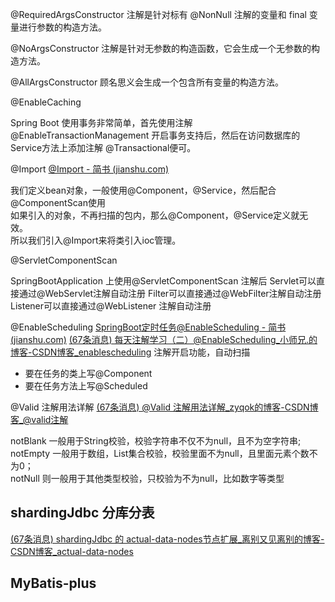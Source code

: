 @RequiredArgsConstructor 注解是针对标有 @NonNull 注解的变量和 final 变量进行参数的构造方法。

@NoArgsConstructor 注解是针对无参数的构造函数，它会生成一个无参数的构造方法。

@AllArgsConstructor 顾名思义会生成一个包含所有变量的构造方法。


@EnableCaching

Spring Boot 使用事务非常简单，首先使用注解 @EnableTransactionManagement 开启事务支持后，然后在访问数据库的Service方法上添加注解 @Transactional便可。


@Import
[@Import - 简书 (jianshu.com)](https://www.jianshu.com/p/13599ff28355)

我们定义bean对象，一般使用@Component，@Service，然后配合@ComponentScan使用  
如果引入的对象，不再扫描的包内，那么@Component，@Service定义就无效。  
所以我们引入@Import来将类引入ioc管理。



@ServletComponentScan

SpringBootApplication 上使用@ServletComponentScan 注解后
Servlet可以直接通过@WebServlet注解自动注册
Filter可以直接通过@WebFilter注解自动注册
Listener可以直接通过@WebListener 注解自动注册


@EnableScheduling
[SpringBoot定时任务@EnableScheduling - 简书 (jianshu.com)](https://www.jianshu.com/p/9d18039c0f08)
[(67条消息) 每天注解学习（二）@EnableScheduling_小师兄.的博客-CSDN博客_enablescheduling](https://blog.csdn.net/u014252478/article/details/85231069)
注解开启功能，自动扫描
-   要在任务的类上写@Component
-   要在任务方法上写@Scheduled


@Valid 注解用法详解
[(67条消息) @Valid 注解用法详解_zyqok的博客-CSDN博客_@valid注解](https://blog.csdn.net/sunnyzyq/article/details/103527380)

notBlank 一般用于String校验，校验字符串不仅不为null，且不为空字符串;  
notEmpty 一般用于数组，List集合校验，校验里面不为null，且里面元素个数不为0；  
notNull 则一般用于其他类型校验，只校验为不为null，比如数字等类型


## shardingJdbc 分库分表
[(67条消息) shardingJdbc 的 actual-data-nodes节点扩展_离别又见离别的博客-CSDN博客_actual-data-nodes](https://blog.csdn.net/weixin_43861630/article/details/123429249)





## MyBatis-plus